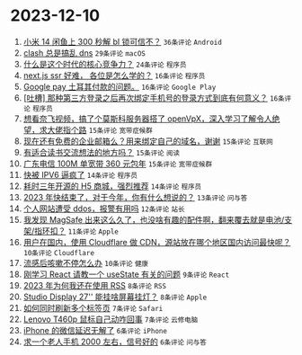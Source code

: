 # 2023-12-10

1. [小米 14 闲鱼上 300 秒解 bl 锁可信不？](https://www.v2ex.com/t/999070) `36条评论` `Android`
1. [clash 总是搞乱 dns](https://www.v2ex.com/t/999090) `29条评论` `macOS`
1. [什么是这个时代的核心竞争力？](https://www.v2ex.com/t/999095) `24条评论` `程序员`
1. [next.js ssr 好难， 各位是怎么学的？](https://www.v2ex.com/t/999133) `16条评论` `程序员`
1. [Google pay 土耳其付款的问题。](https://www.v2ex.com/t/999102) `16条评论` `Google Play`
1. [[吐槽] 那种第三方登录之后再次绑定手机号的登录方式到底有何意义？](https://www.v2ex.com/t/999100) `16条评论` `程序员`
1. [想看奈飞视频，搞了个莫斯科服务器搭了 openVpX，深入学习了解令人绝望，求大佬指个路](https://www.v2ex.com/t/999126) `15条评论` `宽带症候群`
1. [现在还有免费的企业邮箱么？用来绑定自己的域名，谢谢](https://www.v2ex.com/t/999122) `15条评论` `互联网`
1. [有适合读书交流想法的地方吗？](https://www.v2ex.com/t/999103) `15条评论` `阅读`
1. [广东电信 100M 单宽带 360 元包年](https://www.v2ex.com/t/999096) `15条评论` `宽带症候群`
1. [快被 IPV6 逼疯了](https://www.v2ex.com/t/999098) `14条评论` `程序员`
1. [耗时三年开源的 H5 商城，强烈推荐](https://www.v2ex.com/t/999085) `14条评论` `程序员`
1. [2023 年快结束了，对于今年，你有什么想说的？](https://www.v2ex.com/t/999125) `13条评论` `问与答`
1. [个人网站遭受 ddos，报警有用吗](https://www.v2ex.com/t/999071) `12条评论` `站长`
1. [我发现 MagSafe 出来这么久了，也没啥有趣的配件啊，翻来覆去就是电池/支架/指环扣？](https://www.v2ex.com/t/999080) `11条评论` `Apple`
1. [用户在国内，使用 Cloudflare 做 CDN，源站放在哪个地区国内访问最快呢？](https://www.v2ex.com/t/999101) `10条评论` `Cloudflare`
1. [流感后咳嗽不停怎么办](https://www.v2ex.com/t/999093) `10条评论` `健康`
1. [刚学习 React 请教一个 useState 有关的问题](https://www.v2ex.com/t/999119) `9条评论` `React`
1. [2023 年为何我还在使用 RSS](https://www.v2ex.com/t/999116) `8条评论` `RSS`
1. [Studio Display 27'' 能挂啥屏幕挂灯？](https://www.v2ex.com/t/999112) `8条评论` `Apple`
1. [如何同时刷新多个标签页](https://www.v2ex.com/t/999111) `7条评论` `Safari`
1. [Lenovo T460p 鼠标自己动咋回事](https://www.v2ex.com/t/999076) `7条评论` `云修电脑`
1. [iPhone 的微信延迟无解了](https://www.v2ex.com/t/999145) `6条评论` `iPhone`
1. [求一个老人手机 2000 左右，信号好的](https://www.v2ex.com/t/999105) `6条评论` `问与答`
